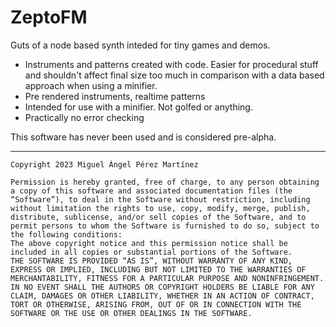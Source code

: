 # ZeptoFM  

Guts of a node based synth inteded for tiny games and demos.

* Instruments and patterns created with code. Easier for procedural stuff and shouldn't affect final size too much in comparison with a data based approach when using a minifier.
* Pre rendered instruments, realtime patterns
* Intended for use with a minifier. Not golfed or anything.
* Practically no error checking

This software has never been used and is considered pre-alpha. 

---

    Copyright 2023 Miguel Ángel Pérez Martínez

    Permission is hereby granted, free of charge, to any person obtaining a copy of this software and associated documentation files (the “Software”), to deal in the Software without restriction, including without limitation the rights to use, copy, modify, merge, publish, distribute, sublicense, and/or sell copies of the Software, and to permit persons to whom the Software is furnished to do so, subject to the following conditions:
    The above copyright notice and this permission notice shall be included in all copies or substantial portions of the Software.
    THE SOFTWARE IS PROVIDED “AS IS”, WITHOUT WARRANTY OF ANY KIND, EXPRESS OR IMPLIED, INCLUDING BUT NOT LIMITED TO THE WARRANTIES OF MERCHANTABILITY, FITNESS FOR A PARTICULAR PURPOSE AND NONINFRINGEMENT. IN NO EVENT SHALL THE AUTHORS OR COPYRIGHT HOLDERS BE LIABLE FOR ANY CLAIM, DAMAGES OR OTHER LIABILITY, WHETHER IN AN ACTION OF CONTRACT, TORT OR OTHERWISE, ARISING FROM, OUT OF OR IN CONNECTION WITH THE SOFTWARE OR THE USE OR OTHER DEALINGS IN THE SOFTWARE.
